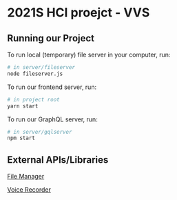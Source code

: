 # 2021S HCI proejct - VVS

## Running our Project

To run local (temporary) file server in your computer, run:

```bash
# in server/fileserver
node fileserver.js
```

To run our frontend server, run:

```bash
# in project root
yarn start
```

To run our GraphQL server, run:

```bash
# in server/gqlserver
npm start
```

## External APIs/Libraries

[File Manager](https://github.com/OpusCapita/filemanager)

[Voice Recorder](https://www.npmjs.com/package/react-voice-recorder)
